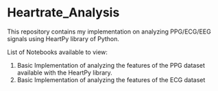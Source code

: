# Heartrate_Analysis
This repository contains my implementation on analyzing PPG/ECG/EEG signals using HeartPy library of Python.

List of Notebooks available to view:
1. Basic Implementation of analyzing the features of the PPG dataset available with the HeartPy library.
2. Basic Implementation of analyzing the features of the ECG dataset

